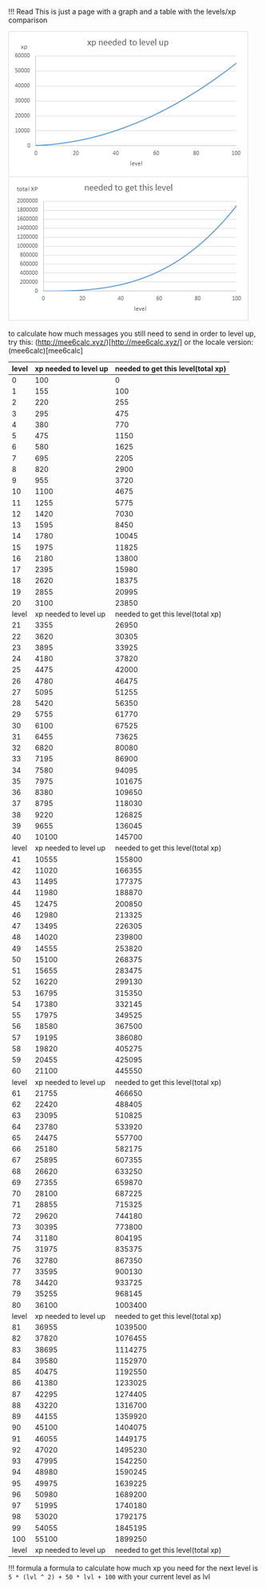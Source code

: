 !!! Read
    This is just a page with a graph and a table with the levels/xp comparison

![xp needed to level up](pics/xp_level_up.png)
![total xp to get this level](pics/total_xp_level.png)

to calculate how much messages you still need to send in order to level up, try this: (http://mee6calc.xyz/)[http://mee6calc.xyz/] or the locale version: (mee6calc)[mee6calc]

|level	|xp needed to level up	|needed to get this level(total xp)|
|-|-|-|
|0	|100	|0|
|1	|155	|100|
|2	|220	|255|
|3	|295	|475|
|4	|380	|770|
|5	|475	|1150|
|6	|580	|1625|
|7	|695	|2205|
|8	|820	|2900|
|9	|955	|3720|
|10	|1100	|4675|
|11	|1255	|5775|
|12	|1420	|7030|
|13	|1595	|8450|
|14	|1780	|10045|
|15	|1975	|11825|
|16	|2180	|13800|
|17	|2395	|15980|
|18	|2620	|18375|
|19	|2855	|20995|
|20	|3100	|23850
|level	|xp needed to level up	|needed to get this level(total xp)|
|21	|3355	|26950|
|22	|3620	|30305|
|23	|3895	|33925|
|24	|4180	|37820|
|25	|4475	|42000|
|26	|4780	|46475|
|27	|5095	|51255|
|28	|5420	|56350|
|29	|5755	|61770|
|30	|6100	|67525|
|31	|6455	|73625|
|32	|6820	|80080|
|33	|7195	|86900|
|34	|7580	|94095|
|35	|7975	|101675|
|36	|8380	|109650|
|37	|8795	|118030|
|38	|9220	|126825|
|39	|9655	|136045|
|40	|10100	|145700|
|level	|xp needed to level up	|needed to get this level(total xp)|
|41	|10555	|155800|
|42	|11020	|166355|
|43	|11495	|177375|
|44	|11980	|188870|
|45	|12475	|200850|
|46	|12980	|213325|
|47	|13495	|226305|
|48	|14020	|239800|
|49	|14555	|253820|
|50	|15100	|268375|
|51	|15655	|283475|
|52	|16220	|299130|
|53	|16795	|315350|
|54	|17380	|332145|
|55	|17975	|349525|
|56	|18580	|367500|
|57	|19195	|386080|
|58	|19820	|405275|
|59	|20455	|425095|
|60	|21100	|445550|
|level	|xp needed to level up	|needed to get this level(total xp)|
|61	|21755	|466650|
|62	|22420	|488405|
|63	|23095	|510825|
|64	|23780	|533920|
|65	|24475	|557700|
|66	|25180	|582175|
|67	|25895	|607355|
|68	|26620	|633250|
|69	|27355	|659870|
|70	|28100	|687225|
|71	|28855	|715325|
|72	|29620	|744180|
|73	|30395	|773800|
|74	|31180	|804195|
|75	|31975	|835375|
|76	|32780	|867350|
|77	|33595	|900130|
|78	|34420	|933725|
|79	|35255	|968145|
|80	|36100	|1003400|
|level	|xp needed to level up	|needed to get this level(total xp)|
|81	|36955	|1039500|
|82	|37820	|1076455|
|83	|38695	|1114275|
|84	|39580	|1152970|
|85	|40475	|1192550|
|86	|41380	|1233025|
|87	|42295	|1274405|
|88	|43220	|1316700|
|89	|44155	|1359920|
|90	|45100	|1404075|
|91	|46055	|1449175|
|92	|47020	|1495230|
|93	|47995	|1542250|
|94	|48980	|1590245|
|95	|49975	|1639225|
|96	|50980	|1689200|
|97	|51995	|1740180|
|98	|53020	|1792175|
|99	|54055	|1845195|
|100|55100	|1899250|
|level	|xp needed to level up	|needed to get this level(total xp)|

!!! formula
    a formula to calculate how much xp you need for the next level is `5 * (lvl ^ 2) + 50 * lvl + 100`
    with your current level as lvl
